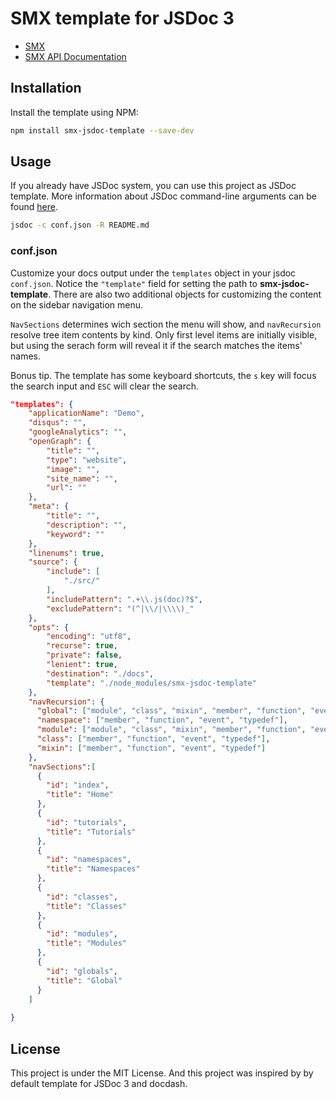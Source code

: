 # SMX template for JSDoc 3

- [SMX](https://github.com/canvasplay/SMX)
- [SMX API Documentation](http://canvasplay.github.io/SMX/)

## Installation

Install the template using NPM:

```bash
npm install smx-jsdoc-template --save-dev
```

## Usage

If you already have JSDoc system, you can use this project as JSDoc template. More information about JSDoc command-line arguments can be found [here](http://usejsdoc.org/about-commandline.html).
 
```bash
jsdoc -c conf.json -R README.md
```

### conf.json

Customize your docs output under the `templates` object in your jsdoc `conf.json`. Notice the `"template"` field for setting the path to **smx-jsdoc-template**.
There are also two additional objects for customizing the content on the sidebar navigation menu.

`NavSections` determines wich section the menu will show, and `navRecursion` resolve tree item contents by kind. Only first level items are initially visible, but using the serach form will reveal it if the search matches the items' names.

Bonus tip. The template has some keyboard shortcuts, the `s` key will focus the search input and `ESC` will clear the search.

```json
"templates": {
    "applicationName": "Demo",
    "disqus": "",
    "googleAnalytics": "",
    "openGraph": {
        "title": "",
        "type": "website",
        "image": "",
        "site_name": "",
        "url": ""
    },
    "meta": {
        "title": "",
        "description": "",
        "keyword": ""
    },
    "linenums": true,
    "source": {
        "include": [
            "./src/"
        ],
        "includePattern": ".+\\.js(doc)?$",
        "excludePattern": "(^|\\/|\\\\)_"
    },
    "opts": {
        "encoding": "utf8",
        "recurse": true,
        "private": false,
        "lenient": true,
        "destination": "./docs",
        "template": "./node_modules/smx-jsdoc-template"
    },
    "navRecursion": {
      "global": ["module", "class", "mixin", "member", "function", "event", "typedef"],
      "namespace": ["member", "function", "event", "typedef"],
      "module": ["module", "class", "mixin", "member", "function", "event", "typedef"],
      "class": ["member", "function", "event", "typedef"],
      "mixin": ["member", "function", "event", "typedef"]
    },
    "navSections":[
      {
        "id": "index",
        "title": "Home"
      },
      {
        "id": "tutorials",
        "title": "Tutorials"
      },
      {
        "id": "namespaces",
        "title": "Namespaces"
      },
      {
        "id": "classes",
        "title": "Classes"
      },
      {
        "id": "modules",
        "title": "Modules"
      },
      {
        "id": "globals",
        "title": "Global"
      }
    ]
    
}
```

## License

This project is under the MIT License. And this project was inspired by by default template for JSDoc 3 and docdash.